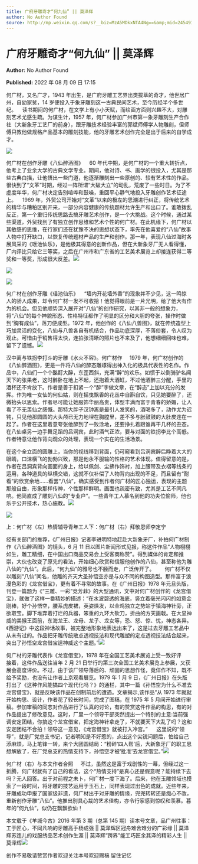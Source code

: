 ```yaml
---
title: 广府牙雕奇才“何九仙” || 莫泽辉
author: No Author Found
source: http://mp.weixin.qq.com/s?__biz=MzA5MDkxNTA4Ng==&amp;mid=2454912518&amp;idx=1&amp;sn=7285dd96af6916fe7aa64dc0ef18ae46&amp;chksm=87a23667b0d5bf7179a606ed4aca4b169e3f8a51841604e5b15360ee92d4d5eaaf599a957203&poc_token=HJ_Do2ejHyO-wNZGG8Q1S8FdPgy1YBBEob-nUEme
---
```


# 广府牙雕奇才“何九仙” || 莫泽辉

**Author:** No Author Found

**Published:** 2022 年 08 月 09 日 17:15

何广材，又名广才，1943 年出生，是广府牙雕工艺界出类拔萃的奇才，他世居广州，自幼家贫，14 岁便投入于象牙雕刻这一古典民间艺术，至今历经半个多世纪。    读书期间的何广材，在文学上有小小天赋，而绘画方面则兴趣不大，对雕刻艺术尤感生疏。为谋生计，1957 年，何广材参加广州市第一象牙雕刻生产合作社（大新象牙工艺厂的前身），跟牙雕技术经验丰富的郭斌师傅学人物雕刻，但师傅只教他做规格产品基本的雕刻技能，他的牙雕艺术创作完全是出于后来的自学成才。

![](https://mmbiz.qpic.cn/mmbiz_jpg/PJWG74pLsMZh4d332soTds4XOEV66HITDibO7u5dvVgoVA0pjAa3qQWYicjbIfh5Gq75aLoS75DJibTaaRGYGiau3w/640)

何广材在创作牙雕《八仙醉酒图》    60 年代中期，是何广材的一个重大转折点，他考上了业余大学的古典文学专业。期间，他对诗、书、画学的很投入，尤其是那些古典白描，让他悟出一些门道，他逐渐雕刻出一些原创的、较有艺术性的作品。很快到了“文革”时期，经过一阵所谓“大破大立”的动乱，荒废了一些时日。为了不虚度年华，何广材决定告别喧哗和鼓噪，重回平心静气地投入牙雕创作艺术征途上。    1969 年，外贸公司开始对“文革”以来的极左的思潮进行纠正，将传统艺术的精华与糟粕区别开来，一部分内容健康的传统题材允许生产和出口了。谁敢拨乱反正，第一个重归传统思路去搞牙雕艺术创作，是一个大挑战。这个时候，通过某些渠道，外贸找到了有独立创作思维和艺术个性的何广材。在此机缘下，何广材以其敏感的思维，在行家们还在犹豫不决的思想状态下，率先在他喜爱的“八仙”故事人物中打开缺口，以恢复传统题材产品的生产和创作。那一年，表现八仙过海时各展风采的《瑶池仙乐》，是他极其得意的创新作品，但在大新象牙厂无人看得懂，厂内评比只给它三等奖，之后在广州市和广东省的工艺美术展览上却接连获得二等奖和一等奖，形成很大反差。![](https://mmbiz.qpic.cn/mmbiz_png/Ljib4So7yuWgIM7ul7KPyPelicJfZG8cwP6Vs3jDicKora5ppfpHOjYBnkVCs7icRI8GjVLR9RTlGiciaC0oCsZOKFEQ/640?wx_fmt=png)

![](https://mmbiz.qpic.cn/mmbiz_png/Ljib4So7yuWj9wtb7lbnqprQub5sJtNy0DFVZ02hvg0zqUObxkzCdVZdI2yffMjFTt7p84OyWTiaJNnjM2TgWWPw/640?wx_fmt=png)

![](https://mmbiz.qpic.cn/mmbiz_jpg/PJWG74pLsMZh4d332soTds4XOEV66HITeGBTOZkAzTWAqKgRjL5TLVIPlKPLLoWRTBodI346708iarwh65DjPYA/640)

何广材在创作牙雕《瑶池仙乐》    “墙内开花墙外香”的现象并不少见，这一鸣惊人的骄人成果，却令何广材一发不可收拾！他觉得眼前是一片光明，给了他大有作为的机会。但见他顺势深入展开对“八仙”的创作研究，以其非一般的想象力，将“八仙”的每个神貌形态、性格特征都作了明显的区分和大胆的夸张，操作时做到“胸有成仙”，落刀便成型。1972 年，他创作的《八仙八兽图》，就在传统造型上巧加灵活的变化，八仙与八兽各自有机结合，作品功底深厚，不落俗套，令人叹为观止。可惜由于销售得太快，连拍张清晰的照片也不来及了，他想细细回味也难，留下了遗憾。![](https://mmbiz.qpic.cn/mmbiz_png/Ljib4So7yuWj9wtb7lbnqprQub5sJtNy0DFVZ02hvg0zqUObxkzCdVZdI2yffMjFTt7p84OyWTiaJNnjM2TgWWPw/640?wx_fmt=png)

汉中离与铁拐李打斗的牙雕《水火不容》。何广材作     1979 年，何广材创作的《八仙醉酒图》，更是一件将八仙的醉态雕琢得出神入化的极具代表性的名作。作品中，八仙们一个个酩酊大醉，东歪西斜，充满“醉”的欢乐。如惯于以倒骑驴名闻天下的张果老，这时醉卧在地上不起，还抱着大酒缸，不过他酒醉三分醒，手里的酒杯还不肯放下。作者是善于扣紧一个“醉”字做文章，在“醉态”上加以充分的发挥。作为唯一女仙的何仙姑，则在摇曳飘香的花丛中自斟自饮，只见她要醉了，还微抬头以思索。作者尽可能让她服饰华丽高贵，体型丰满而富于青春的娇媚，让人看了不无羡仙之感慨。那特大胖子汉钟离是最引人发笑的，酒喝多了，动作尤为迟钝，只见他那圆圆的大头颅已无力地埋在胸膛里，差不多与胀鼓鼓的大肚皮连在一起了。作者在这里着意夸张他醉到了一败涂地，还要挣扎着跟谁再干几杯的丑态。在八仙桌另一边手舞足蹈的吕洞宾，此时酒气正浓，要与对面的铁拐李比个高低。作者特意让他作背向观众的处理，表现一个实在的生活场景。

在这个全立面的圆雕上，当你的视线移到背面，仍可窥看到吕洞宾醉后睁着大大的眼睛，口沫横飞的勃勃兴致，那是他永不服输的性格的艺术体现。值得留意的是，作者在吕洞宾背向画面的身上，给以佩剑、尘拂作饰衬，加上腰带及衣褶等线条的运用，各种道具的纵横交错，这就不仅补偿了人物背向出现的不足，而且留有“耐看”的欣赏余地……看罢“八仙”，确实感受到作者何广材的匠心独运，表现的主题那般自由，形象那样传神，个性那样鲜明。画面也疏密有致，尤其是工艺不同凡响。他简直成了雕刻八仙的“专业户”。一些青年工人慕名到他的功夫位偷师，他也乐于公开技术，热心施教。![](https://mmbiz.qpic.cn/mmbiz_jpg/PJWG74pLsMZh4d332soTds4XOEV66HITCEKGw0PAroRod8IpP7vqB0724C0pmhJWYkYZgic8a8sEzapiciaJUKMMQ/640)

![](https://mmbiz.qpic.cn/mmbiz_jpg/PJWG74pLsMZh4d332soTds4XOEV66HITK3oBatceyYchRszpwvlIlxXbbtWViaLdOrJvn7icqSc6S2Lj3mb59EbQ/640)

上：何广材（左）热情辅导青年工人下：何广材（右）拜敬恩师李定宁

经有关部门的推荐，《广州日报》记者李进明特地赶赴大新象牙厂，补拍何广材制作《八仙醉酒图》的镜头，6 月 11 日以图片新闻形式见报，称这件作品“人物栩栩如生，雕工精细，在中国出口商品交易会上受客商称赞”。得到媒体的肯定和推崇，大伙也改变了原先的看法，开始细心欣赏和信服他创作的八仙，甚至称他为雕八仙的“九仙”。此后，“何九仙”的雅号也不胫而走，广泛传开了。       何广材不仅以雕刻“八仙”闻名，他雕的齐天大圣孙悟空亦是与众不同的构图造型。那件富于浪漫色彩的《龙宫借宝》，更有着不寻常的故事。在《广州日报》1978 年元旦头版，刊登一篇题为《“三雕、一彩”竞芳菲》的大型通讯，文中对何广材创作的《龙宫借宝》，就做了这样一番精妙的描述：“在水波碧透的海底，竖立着毫光闪闪的如意金刚棒，好个孙悟空，腰系虎皮裙，英姿焕发，以金鸡独立之势站于镇海神针旁，正欲取宝。脚下堆弃着打烂的兵器，笨重的九环大砍刀，折曲的方天画戟。在大显神威的美猴王面前，东海龙王、龙母、龙子、龙女等，恐、怒、惊、忧，神态各异。《西游记》中这段神话故事，被完整地形象地表达出来了，这是过去牙雕工艺品中从未有过的。作品把牙雕传统散点透视技法和现代雕塑的定点透视技法结合起来，突出了孙悟空龙宫借宝逞神威这个主题。”![](https://mmbiz.qpic.cn/mmbiz_jpg/PJWG74pLsMZh4d332soTds4XOEV66HITEKLZW74QSguE3hras4r1emCXVUtic5B4mSia4emDynAEJsm6kwJWyBNw/640)

何广材的牙雕代表作《龙宫借宝》，1978 年在全国工艺美术展览上受一致好评       接着，这件作品送往当年 2 月 21 日举行的第三次全国工艺美术展览上参展，又获展会高度评价。不过，由于该厂领导落后的、顽固的思想作怪，竟佯作不知，既不给予奖励，也没有让作者上京观看展览。1979 年 1 月 9 日，《广州日报》在头版打出了《这种作风能搞四个现代化吗？》的通栏，其中一篇《孙悟空为什么不准去龙宫借宝》，就是反映该作品在创制前后的遭遇。文章揭示,该作品“从 1973 年就就开始构思、设计，作者花了较长时间，完成了图稿，在 1975 年 5 月间开始进行审稿。参加审稿的同志对作品进行了认真的讨论，有的赞赏这件作品的构思，有的对作品提出了修改意见。这时，厂里一个领导干部突然提出一个特别的主意:当前强调安定团结，你搞这个龙宫借宝，把定海神针拿走了，不就要天下大乱了吗？这和安定团结不合拍！领导这一意见，《龙宫借宝》就被打入冷宫。”      这里说的“领导”，就是厂党总支书记，记者明知是不好惹的，点出这个尖锐问题后，怕给自己添麻烦，马上笔锋一转，来个大团圆结局：“粉碎‘四人帮’后，大新象牙厂的职工思想解放了，在厂党总支的热情支持下，孙悟空才被‘批准’去龙宫借宝。”![](https://mmbiz.qpic.cn/mmbiz_jpg/PJWG74pLsMZh4d332soTds4XOEV66HITcCkiapqwj2nXI5XxSdzVb1tmhictkwVx3xjwttkwrqsy0gnZhgicfA2Mg/640)

何广材（右）与本文作者合照     不过，虽然这是富于戏剧性的一幕，但经过这一折腾，何广材就有了自己的看法，这个“热情支持”是真心还是假意呢？能持续下去吗？无人回答。出于对前程之未卜，何广材一度下海了。后来，他在玉雕领域也摸索了一段时间，将牙雕的技艺运用于玉石上，同样表现过出色的成就。近些年来，牙雕成功申报了国家级非遗，何广材出于对牙雕的情缘，兜兜转转还是痴心不改，重新创作牙雕“八仙”。他推出别具心裁的艺术佳构，亦令行家感到惊叹和羡慕。暮年的“何九仙”，似仍在飘飘欲仙！

本文载于《羊城今古》2016 年第 3 期（总第 145 期）读本号文章，品广州往事：工于匠心，不同凡响的牙雕高手杨成强 || 莫泽辉区冠舟难舍难分的广彩缘 || 莫泽辉苏连儿的戏服绣品艺术创作生涯 || 莫泽辉“跨界”能工巧匠余其泽的精彩人生 || 莫泽辉![](https://mmbiz.qpic.cn/mmbiz_jpg/PJWG74pLsMZh4d332soTds4XOEV66HIT51cBz6uavVeJNZlJ8IIkgwJ5gTao1diaIZtn4Ywls92RS9z6379UOzA/640)

创作不易敬请赞赏作者欢迎关注本号欢迎赐稿 留住记忆
